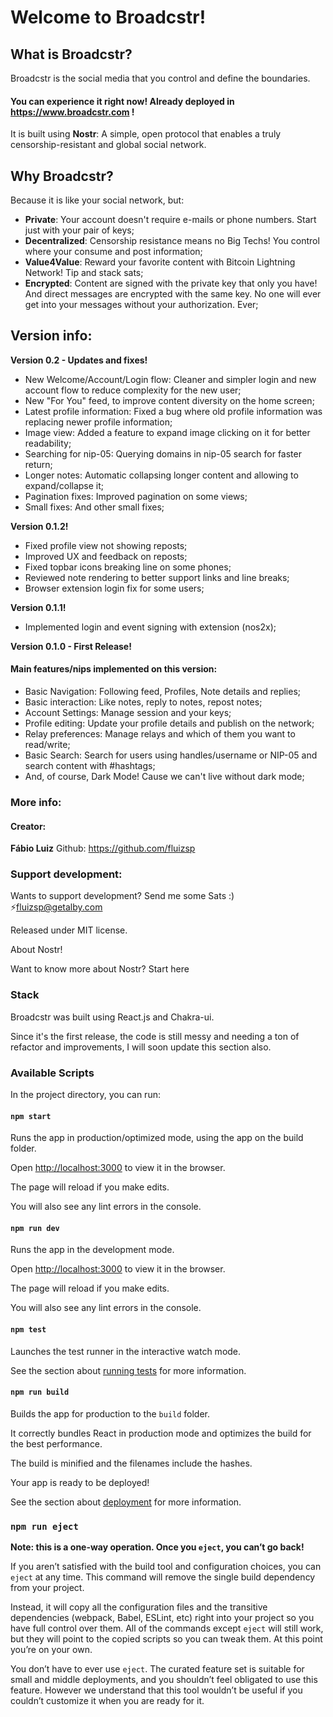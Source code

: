 
# Welcome to Broadcstr!
## What is Broadcstr?

Broadcstr is the social media that you control and define the boundaries.  

#### You can experience it right now! Already deployed in https://www.broadcstr.com !

It is built using **Nostr**: A simple, open protocol that enables a truly censorship-resistant and global social network.  

## Why Broadcstr?

Because it is like your social network, but:  

- **Private**: Your account doesn't require e-mails or phone numbers. Start just with your pair of keys;
- **Decentralized**: Censorship resistance means no Big Techs! You control where your consume and post information;
- **Value4Value**: Reward your favorite content with Bitcoin Lightning Network! Tip and stack sats;
- **Encrypted**: Content are signed with the private key that only you have! And direct messages are encrypted with the same key. No one will ever get into your messages without your authorization. Ever;

## Version info:

**Version 0.2 - Updates and fixes!**
- New Welcome/Account/Login flow: Cleaner and simpler login and new account flow to reduce complexity for the new user;
- New "For You" feed, to improve content diversity on the home screen;
- Latest profile information: Fixed a bug where old profile information was replacing newer profile information;
- Image view: Added a feature to expand image clicking on it for better readability;
- Searching for nip-05: Querying domains in nip-05 search for faster return;
- Longer notes: Automatic collapsing longer content and allowing to expand/collapse it;
- Pagination fixes: Improved pagination on some views;
- Small fixes: And other small fixes;

**Version 0.1.2!**

- Fixed profile view not showing reposts;
- Improved UX and feedback on reposts;
- Fixed topbar icons breaking line on some phones;
- Reviewed note rendering to better support links and line breaks;
- Browser extension login fix for some users;

**Version 0.1.1!**

- Implemented login and event signing with extension (nos2x);

**Version 0.1.0 - First Release!**

#### Main features/nips implemented on this version:

- Basic Navigation: Following feed, Profiles, Note details and replies;
- Basic interaction: Like notes, reply to notes, repost notes;
- Account Settings: Manage session and your keys;
- Profile editing: Update your profile details and publish on the network;
- Relay preferences: Manage relays and which of them you want to read/write;
- Basic Search: Search for users using handles/username or NIP-05 and search content with #hashtags;
- And, of course, Dark Mode! Cause we can't live without dark mode;

  

### More info:

#### Creator:

**Fábio Luiz**
Github: https://github.com/fluizsp

### Support development:

Wants to support development? Send me some Sats :) ⚡fluizsp@getalby.com

Released under MIT license.

About Nostr!

Want to know more about Nostr? Start here

### Stack
Broadcstr was built using React.js and Chakra-ui.

Since it's the first release, the code is still messy and needing a ton of refactor and improvements, I will soon update this section also.

### Available Scripts

  

In the project directory, you can run:

  

#### `npm start`

  

Runs the app in production/optimized mode, using the app on the build folder.<br  />

Open [http://localhost:3000](http://localhost:3000) to view it in the browser.

  

The page will reload if you make edits.<br  />

You will also see any lint errors in the console.

  

#### `npm run dev`

  

Runs the app in the development mode.<br  />

Open [http://localhost:3000](http://localhost:3000) to view it in the browser.

  

The page will reload if you make edits.<br  />

You will also see any lint errors in the console.

  

#### `npm test`

  

Launches the test runner in the interactive watch mode.<br  />

See the section about [running tests](https://facebook.github.io/create-react-app/docs/running-tests) for more information.

  

#### `npm run build`

  

Builds the app for production to the `build` folder.<br  />

It correctly bundles React in production mode and optimizes the build for the best performance.

  

The build is minified and the filenames include the hashes.<br  />

Your app is ready to be deployed!

  

See the section about [deployment](https://facebook.github.io/create-react-app/docs/deployment) for more information.

  

### `npm run eject`

  

**Note: this is a one-way operation. Once you `eject`, you can’t go back!**

  

If you aren’t satisfied with the build tool and configuration choices, you can `eject` at any time. This command will remove the single build dependency from your project.

  

Instead, it will copy all the configuration files and the transitive dependencies (webpack, Babel, ESLint, etc) right into your project so you have full control over them. All of the commands except `eject` will still work, but they will point to the copied scripts so you can tweak them. At this point you’re on your own.

  

You don’t have to ever use `eject`. The curated feature set is suitable for small and middle deployments, and you shouldn’t feel obligated to use this feature. However we understand that this tool wouldn’t be useful if you couldn’t customize it when you are ready for it.